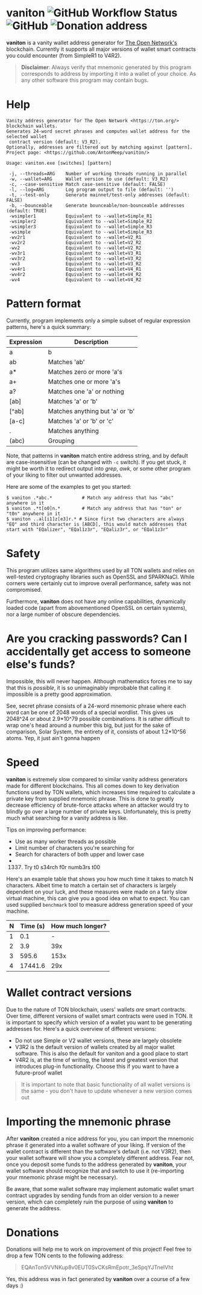 vaniton ![GitHub Workflow Status](https://img.shields.io/github/actions/workflow/status/AntonMeep/vaniton/ci-linux.yml
) ![GitHub](https://img.shields.io/github/license/AntonMeep/vaniton) ![Donation address](https://img.shields.io/badge/donate%20TON-EQAnTon5VVNKup8v0EUT0SvCKsRmEpotr__3eSpqYJTneIVht%20-blue)
=======

**vaniton** is a vanity wallet address generator for [The Open Network's](https://ton.org/) blockchain. Currently it supports all major versions of wallet smart contracts you could encounter (from SimpleR1 to V4R2).

> **Disclaimer**:
Always verify that mnemonic generated by this program corresponds to address by importing it into a wallet of your choice. As any other software this program may contain bugs.

# Help
```
Vanity address generator for The Open Network <https://ton.org/> blockchain wallets.
Generates 24-word secret phrases and computes wallet address for the selected wallet
 contract version (default: V3_R2).
Optionally, addresses are filtered out by matching against [pattern].
Project page: <https://github.com/AntonMeep/vaniton/>

Usage: vaniton.exe [switches] [pattern]

 -j, --threads=ARG    Number of working threads running in parallel
 -w, --wallet=ARG     Wallet version to use (default: V3_R2)
 -c, --case-sensitive Match case-sensitive (default: FALSE)
 -l, --log=ARG        Log program output to file (default: '')
 -t, --test-only      Generate mainnet/test-only addresses (default: FALSE)
 -b, --bounceable     Generate bounceable/non-bounceable addresses (default: TRUE)
 -wsimpler1           Equivalent to --wallet=Simple_R1
 -wsimpler2           Equivalent to --wallet=Simple_R2
 -wsimpler3           Equivalent to --wallet=Simple_R3
 -wsimple             Equivalent to --wallet=Simple_R3
 -wv2r1               Equivalent to --wallet=V2_R1
 -wv2r2               Equivalent to --wallet=V2_R2
 -wv2                 Equivalent to --wallet=V2_R2
 -wv3r1               Equivalent to --wallet=V3_R1
 -wv3r2               Equivalent to --wallet=V3_R2
 -wv3                 Equivalent to --wallet=V3_R2
 -wv4r1               Equivalent to --wallet=V4_R1
 -wv4r2               Equivalent to --wallet=V4_R2
 -wv4                 Equivalent to --wallet=V4_R2
```

# Pattern format
Currently, program implements only a simple subset of regular expression patterns, here's a quick summary:

| Expression | Description |
|------------|-------------|
| a|b        | Matches 'a' or 'b' |
| ab         | Matches 'ab' |
| a*         | Matches zero or more 'a's |
| a+         | Matches one or more 'a's |
| a?         | Matches one 'a' or nothing |
| [ab]       | Matches 'a' or 'b' |
| [^ab]      | Matches anything but 'a' or 'b' |
| [a-c]      | Matches 'a' or 'b' or 'c' |
| .          | Matches anything |
| (abc)      | Grouping |

Note, that patterns in **vaniton** match entire address string, and by default are case-insensitive (can be changed with `-c` switch). If you get stuck, it might be worth it to redirect output into *grep*, *awk*, or some other program of your liking to filter out unwanted addresses.

Here are some of the examples to get you started:
```
$ vaniton .*abc.*           # Match any address that has "abc" anywhere in it
$ vaniton .*t[o0]n.*        # Match any address that has "ton" or "t0n" anywhere in it
$ vaniton ..al[i1]z[e3]r.* # Since first two characters are always "EQ" and third character is [ABCD], this would match addresses that start with "EQalizer", "EQal1z3r", "EQaliz3r", or "EQal1z3r"
```

# Safety
This program utilizes same algorithms used by all TON wallets and relies on well-tested cryptography libraries such as OpenSSL and SPARKNaCl. While corners were certainly cut to improve overall performance, safety was not compromised.

Furthermore, **vaniton** does not have any online capabilities, dynamically loaded code (apart from abovementioned OpenSSL on certain systems), nor a large number of obscure dependencies.

# Are you cracking passwords? Can I accidentally get access to someone else's funds?
Impossible, this will never happen. Although mathematics forces me to say that this is *possible*, it is so unimaginably improbable that calling it impossible is a pretty good approximation.

See, secret phrase consists of a 24-word mnemonic phrase where each word can be one of 2048 words of a special wordlist. This gives us 2048^24 or about 2.9\*10^79 possible combinations. It is rather difficult to wrap one's head around a number this big, but just for the sake of comparison, Solar System, the entirety of it, consists of about 1.2\*10^56 atoms. Yep, it just ain't gonna happen

# Speed
**vaniton** is extremely slow compared to similar vanity address generators made for different blockchains. This all comes down to key derivation functions used by TON wallets, which increases time required to calculate a private key from supplied mnemonic phrase.
This is done to greatly decrease efficiency of brute-force attacks where an attacker would try to blindly go over a large number of private keys. Unfortunately, this is pretty much what searching for a vanity address is like.

Tips on improving performance:
- Use as many worker threads as possible
- Limit number of characters you're searching for
- Search for characters of both upper and lower case
- 1337. Try t0 s34rch f0r numb3rs t00

Here's an example table that shows you how much time it takes to match N characters. Albeit time to match a certain set of characters is largely dependent on your luck, and these measures were made on a fairly slow virtual machine, this can give you a good idea on what to expect.
You can used supplied `benchmark` tool to measure address generation speed of your machine.

| N | Time (s) | How much longer? |
|---|----------|------------------|
| 1 |      0.1 |                - |
| 2 |      3.9 |              39x |
| 3 |    595.6 |             153x |
| 4 |  17441.6 |              29x |


# Wallet contract versions
Due to the nature of TON blockchain, users' wallets *are* smart contracts. Over time, different versions of wallet smart contracts were used in TON. It is important to specify which version of a wallet you want to be generating addresses for. Here's a quick overview of different versions:
- Do not use Simple or V2 wallet versions, these are largely obsolete
- V3R2 is the default version of wallets created by all major wallet software. This is also the default for vaniton and a good place to start
- V4R2 is, at the time of writing, the latest and greatest version that introduces plug-in functionality. Choose this if you want to have a future-proof wallet

>It is important to note that basic functionality of all wallet versions is the same - you don't have to update whenever a new version comes out

# Importing the mnemonic phrase
After **vaniton** created a nice address for you, you can import the mnemonic phrase it generated into a wallet software of your liking. If version of the wallet contract is different than the software's default (i.e. not V3R2), then your wallet software will show you a completely different address. Fear not, once you deposit some funds to the address generated by **vaniton**, your wallet software should recognize that and switch to use it (re-importing your mnemonic phrase might be necessary).

Be aware, that some wallet software may implement automatic wallet smart contract upgrades by sending funds from an older version to a newer version, which can completely ruin the purpose of using **vaniton** to generate the address.

# Donations
Donations will help me to work on improvement of this project!
Feel free to drop a few TON cents to the following address:
> EQAnTon5VVNKup8v0EUT0SvCKsRmEpotr_3eSpqYJTneIVht

Yes, this address was in fact generated by **vaniton** over a course of a few days :)
